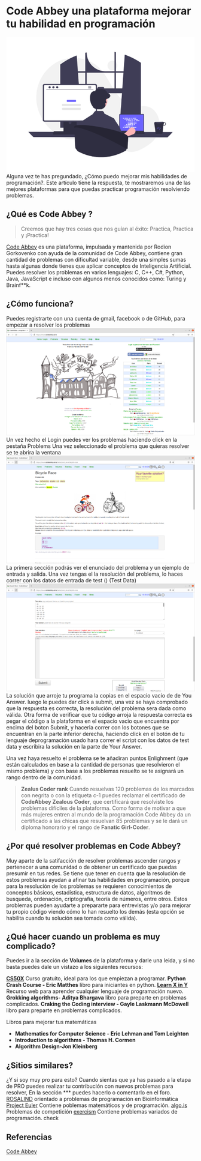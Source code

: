 <!--
.. title: Code Abbey una plataforma mejorar tu habilidad en programación
.. slug: code-abbey-una-plataforma-mejorar-tu-habilidad-en-programacion
.. date: 2022-03-22 19:52:05 UTC
.. author: Ever Vino
.. tags: open science, programacion, recursos
.. category: programming
.. link: 
.. description: 
.. type: text
-->
# Code Abbey una plataforma mejorar tu habilidad en programación
![Portada CodeAbbey](../../../images/blog/code-abbey-una-plataforma-mejorar-tu-habilidad-en-programacion/header.png)
Alguna vez te has pregundado, ¿Cómo puedo mejorar mis habilidades de programación?. Este artículo tiene la respuesta, te mostraremos una de las mejores plataformas para que puedas practicar programación resolviendo problemas.
## ¿Qué es Code Abbey ?
>Creemos que hay tres cosas que nos guían al éxito: Practica, Practica y ¡Practica!

[Code Abbey](https://www.codeabbey.com/) es una plataforma, impulsada y mantenida por Rodion Gorkovenko con ayuda de la comunidad de Code Abbey, contiene gran cantidad de problemas con dificultad variable, desde una simples sumas hasta algunas donde tienes que aplicar conceptos de Inteligencia Artificial. 
Puedes resolver los problemas en varios lenguajes: C, C++, C#, Python, Java, JavaScript e incluso con algunos menos conocidos como: Turing y Brainf\*\*k.

## ¿Cómo funciona?
Puedes registrarte con una cuenta de gmail, facebook o de GitHub, para empezar a resolver los problemas 
![Portada CodeAbbey](../../../images/blog/code-abbey-una-plataforma-mejorar-tu-habilidad-en-programacion/codeabbey.png)
Un vez hecho el Login puedes ver los problemas haciendo click en la pestaña Problems
Una vez seleccionado el problema que quieras resolver se te abrira la ventana 
![Portada CodeAbbey problemas](../../../images/blog/code-abbey-una-plataforma-mejorar-tu-habilidad-en-programacion/problems1.png)
La primera sección podrás ver el enunciado del problema y un ejemplo de entrada y salida.
Una vez tengas el la resolución del problema, lo haces correr con los datos de entrada de test () (Test Data)
![Portada CodeAbbey problemas](../../../images/blog/code-abbey-una-plataforma-mejorar-tu-habilidad-en-programacion/problems2.png)
La solución que arroje tu programa la copias en el espacio vacio de de You Answer. luego le puedes dar click a submit, una vez se haya comprobado que la respuesta es correcta, la resolución del problema sera dada como válida.
Otra forma de verificar que tu código arroja la respuesta correcta es pegar el código a la plataforma en el espacio vacio que encuentra por encima del boton Submit, y hacerla correr con los botones que se encuentran en la parte inferior derecha, haciendo click en el botón de tu lenguaje  deprogramación usado hara correr el script con los datos de test data y escribira la solución en la parte de Your Answer. 

Una vez haya resuelto el problema se te añadiran puntos Enlighment (que están calculados en base a la cantidad de personas que resolvieron el mismo problema) y con base a los problemas resuelto se te asignará un rango dentro de la comunidad.

>**Zealus Coder rank**
Cuando resuelvas 120 problemas de los marcados con negrita o con la etiqueta c-1  puedes reclamar el certificado de **CodeAbbey Zealous Coder**, que certificará que resolviste los problemas difíciles de la plataforma.
Como forma de motivar a que más mujeres entren al mundo de la programación Code Abbey da un certificado a  las chicas que resuelvan 85 problemas y se le dará un diploma honorario y el rango de **Fanatic Girl-Coder**.

## ¿Por qué resolver problemas en Code Abbey?
Muy aparte de la satifacción de resolver problemas ascender rangos y pertenecer a una comunidad o de obtener un certificado que puedas presumir en tus redes. Se tiene que tener en cuenta que la resolución de estos problemas ayudan a afinar tus habilidades en programación, porque para la resolución de los problemas se requieren conocimientos de conceptos básicos, estadística, estructura de datos, algoritmos de busqueda, ordenación, criptografía, teoría de números, entre otros. 
Estos problemas pueden ayudarte a prepararte para entrevistas y/o para mejorar tu propio código viendo cómo lo han resuelto los demás (esta opción se habilita cuando tu solución sea tomada como válida). 

## ¿Qué hacer cuando un problema es muy complicado?
Puedes ir a la sección de **Volumes** de la plataforma y darle una leida,  y si no basta puedes dale un vistazo a los siguientes recursos:

[**CS50X**](https://pll.harvard.edu/course/cs50-introduction-computer-science?delta=0)  Curso gratuito, ideal para los que empiezan a programar.
**Python Crash Course - Eric Matthes** libro para iniciantes en python.
[**Learn X in Y**](https://learnxinyminutes.com/) Recurso web para aprender cualquier lenguaje de programación nuevo.
**Grokking algorithms- Aditya Bhargava** libro para preparte en problemas complicados.
**Craking  the Coding interview - Gayle Laskmann McDowell** libro para preparte en problemas complicados.

Libros para mejorar tus matemáticas
* **Mathematics for Computer Science - Eric Lehman and Tom Leighton** 
* **Introduction to algorithms - Thomas H. Cormen**
* **Algorithm Design-Jon Kleinberg**

## ¿Sitios similares?

¿Y si soy muy pro para esto?
Cuando sientas que ya has pasado a la etapa de PRO puedes realizar tu contribución con nuevos problemas para resolver, En la sección *** puedes hacerlo o comentarlo en el foro.
[ROSALIND](https://rosalind.info/problems/locations/) orientado a problemas de programación en Bioinformática
[Project Euler](https://projecteuler.net/) Contiene poblemas matemáticos y de programación.
[algo.is](https://algo.is/) Problemas de competición
[exercism](https://exercism.org/) Contiene problemas variados de programación.
check

## Referencias
[Code Abbey](https://www.codeabbey.com/)
